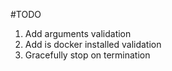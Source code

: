 #TODO

1. Add arguments validation
2. Add is docker installed validation
3. Gracefully stop on termination
